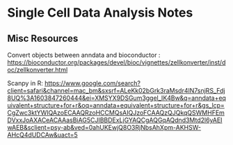 # Single Cell Data Analysis Notes


## Misc Resources
Convert objects between anndata and bioconductor : https://bioconductor.org/packages/devel/bioc/vignettes/zellkonverter/inst/doc/zellkonverter.html

Scanpy in R: https://www.google.com/search?client=safari&channel=mac_bm&sxsrf=ALeKk02bGrk3raMsdr4lN7snjRS_Fdj8UQ%3A1603847260444&ei=XMSYX9DSGum3ggel_IK4Bw&q=anndata+equivalent+structure+for+r&oq=anndata+equivalent+structure+for+r&gs_lcp=CgZwc3ktYWIQAzoECAAQRzoHCCMQsAIQJzoFCAAQzQJQkqQSWMHFEmDVxxJoAXACeACAAasBiAG5CJIBBDExLjGYAQCgAQGqAQdnd3Mtd2l6yAEIwAEB&sclient=psy-ab&ved=0ahUKEwjQ8O3RjNbsAhXpm-AKHSW-AHcQ4dUDCAw&uact=5





